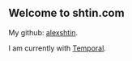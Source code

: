 ## Welcome to shtin.com

My github: [alexshtin](https://github.com/alexshtin/).

I am currently with [Temporal](https://temporal.io).
